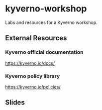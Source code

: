 # kyverno-workshop
Labs and resources for a Kyverno workshop.

## External Resources


### Kyverno official documentation

https://kyverno.io/docs/

### Kyverno policy library

https://kyverno.io/policies/

## Slides

<Pending>

